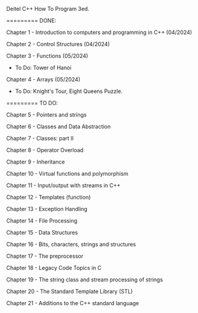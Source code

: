 Deitel C++ How To Program 3ed.


========= DONE: 

Chapter 1 - Introduction to computers and programming in C++ (04/2024)

Chapter 2 - Control Structures (04/2024)

Chapter 3 - Functions (05/2024)  
* To Do: Tower of Hanoi

Chapter 4 - Arrays (05/2024)  
* To Do: Knight's Tour, Eight Queens Puzzle.

========= TO DO:

Chapter 5 - Pointers and strings 

Chapter 6 - Classes and Data Abstraction

Chapter 7 - Classes: part II

Chapter 8 - Operator Overload

Chapter 9 - Inheritance

Chapter 10 - Virtual functions and polymorphism

Chapter 11 - Input/output with streams in C++

Chapter 12 - Templates (function)

Chapter 13 - Exception Handling

Chapter 14 - File Processing

Chapter 15 - Data Structures

Chapter 16 - Bits, characters, strings and structures

Chapter 17 - The preprocessor

Chapter 18 - Legacy Code Topics in C

Chapter 19 - The string class and stream processing of strings

Chapter 20 - The Standard Template Library (STL)

Chapter 21 - Additions to the C++ standard language

